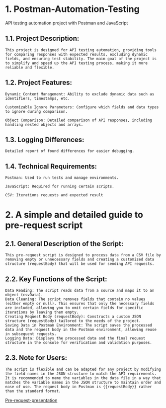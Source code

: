 # 1. Postman-Automation-Testing
 API testing automation project with Postman and JavaScript

## 1.1. Project Description:
    This project is designed for API testing automation, providing tools for comparing responses with expected results, excluding dynamic fields, and ensuring test stability. The main goal of the project is to simplify and speed up the API testing process, making it more reliable and flexible.

## 1.2. Project Features:

    Dynamic Content Management: Ability to exclude dynamic data such as identifiers, timestamps, etc.

    Customizable Ignore Parameters: Configure which fields and data types to ignore during comparison.

    Object Comparison: Detailed comparison of API responses, including handling nested objects and arrays.

## 1.3. Logging Differences:

    Detailed report of found differences for easier debugging.

## 1.4. Technical Requirements:

    Postman: Used to run tests and manage environments.

    JavaScript: Required for running certain scripts.

    CSV: Iterations requests and expected result

# 2. A simple and detailed guide to pre-request script

## 2.1. General Description of the Script:
    This pre-request script is designed to process data from a CSV file by removing empty or unnecessary fields and creating a customized data structure (requestBody) that will be used for sending API requests.
## 2.2. Key Functions of the Script:
    Data Reading: The script reads data from a source and maps it to an object (csvData).
    Data Cleaning: The script removes fields that contain no values (either empty or null). This ensures that only the necessary fields are included, allowing you to omit certain fields for specific iterations by leaving them empty.
    Creating Request Body (requestBody): Constructs a custom JSON structure (requestBody) tailored to the needs of the project.
    Saving Data in Postman Environment: The script saves the processed data and the request body in the Postman environment, allowing reuse in subsequent requests.
    Logging Data: Displays the processed data and the final request structure in the console for verification and validation purposes.

## 2.3. Note for Users:
    The script is flexible and can be adapted for any project by modifying the field names in the JSON structure to match the API requirements. It is recommended to name the variables in the data file in a way that matches the variable names in the JSON structure to maintain order and ease of use. The request body in Postman is {{requestBody}} rather than the standard format.

[Pre-request-presentation](presentation/AutoAPI-Pre-request.pdf)